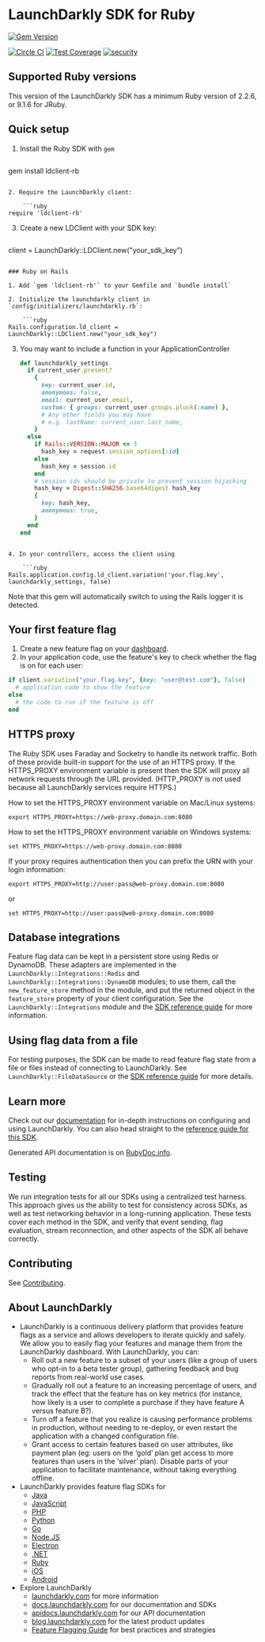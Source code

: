 LaunchDarkly SDK for Ruby
===========================

[![Gem Version](https://badge.fury.io/rb/ldclient-rb.svg)](http://badge.fury.io/rb/ldclient-rb)

[![Circle CI](https://circleci.com/gh/launchdarkly/ruby-client/tree/master.svg?style=svg)](https://circleci.com/gh/launchdarkly/ruby-client/tree/master)
[![Test Coverage](https://codeclimate.com/github/launchdarkly/ruby-client/badges/coverage.svg)](https://codeclimate.com/github/launchdarkly/ruby-client/coverage)
[![security](https://hakiri.io/github/launchdarkly/ruby-client/master.svg)](https://hakiri.io/github/launchdarkly/ruby-client/master)

Supported Ruby versions
-----------------------

This version of the LaunchDarkly SDK has a minimum Ruby version of 2.2.6, or 9.1.6 for JRuby.

Quick setup
-----------

1. Install the Ruby SDK with `gem`

    ```shell
gem install ldclient-rb
```

2. Require the LaunchDarkly client:

    ```ruby
require 'ldclient-rb'
```

3. Create a new LDClient with your SDK key:

    ```ruby
client = LaunchDarkly::LDClient.new("your_sdk_key")
```

### Ruby on Rails

1. Add `gem 'ldclient-rb'` to your Gemfile and `bundle install`

2. Initialize the launchdarkly client in `config/initializers/launchdarkly.rb`:

    ```ruby
Rails.configuration.ld_client = LaunchDarkly::LDClient.new("your_sdk_key")
```

3.  You may want to include a function in your ApplicationController

    ```ruby
    def launchdarkly_settings
      if current_user.present?
        {
          key: current_user.id,
          anonymous: false,
          email: current_user.email,
          custom: { groups: current_user.groups.pluck(:name) },
          # Any other fields you may have
          # e.g. lastName: current_user.last_name,
        }
      else
        if Rails::VERSION::MAJOR <= 3
          hash_key = request.session_options[:id]
        else
          hash_key = session.id
        end
        # session ids should be private to prevent session hijacking
        hash_key = Digest::SHA256.base64digest hash_key
        {
          key: hash_key,
          anonymous: true,
        }
      end
    end
```

4. In your controllers, access the client using

    ```ruby
Rails.application.config.ld_client.variation('your.flag.key', launchdarkly_settings, false)
```

Note that this gem will automatically switch to using the Rails logger it is detected.


Your first feature flag
-----------------------

1. Create a new feature flag on your [dashboard](https://app.launchdarkly.com).
2. In your application code, use the feature's key to check whether the flag is on for each user:

```ruby
if client.variation("your.flag.key", {key: "user@test.com"}, false)
  # application code to show the feature
else
  # the code to run if the feature is off
end
```

HTTPS proxy
-----------

The Ruby SDK uses Faraday and Socketry to handle its network traffic. Both of these provide built-in support for the use of an  HTTPS proxy. If the HTTPS_PROXY environment variable is present then the SDK will proxy all network requests through the URL provided. (HTTP_PROXY is not used because all LaunchDarkly services require HTTPS.)

How to set the HTTPS_PROXY environment variable on Mac/Linux systems:
```
export HTTPS_PROXY=https://web-proxy.domain.com:8080
```

How to set the HTTPS_PROXY environment variable on Windows systems:
```
set HTTPS_PROXY=https://web-proxy.domain.com:8080
```

If your proxy requires authentication then you can prefix the URN with your login information:
```
export HTTPS_PROXY=http://user:pass@web-proxy.domain.com:8080
```
or
```
set HTTPS_PROXY=http://user:pass@web-proxy.domain.com:8080
```

Database integrations
---------------------

Feature flag data can be kept in a persistent store using Redis or DynamoDB. These adapters are implemented in the `LaunchDarkly::Integrations::Redis` and `LaunchDarkly::Integrations::DynamoDB` modules; to use them, call the `new_feature_store` method in the module, and put the returned object in the `feature_store` property of your client configuration. See the `LaunchDarkly::Integrations` module and the [SDK reference guide](https://docs.launchdarkly.com/v2.0/docs/using-a-persistent-feature-store) for more information.

Using flag data from a file
---------------------------

For testing purposes, the SDK can be made to read feature flag state from a file or files instead of connecting to LaunchDarkly. See `LaunchDarkly::FileDataSource` or the [SDK reference guide](https://docs.launchdarkly.com/v2.0/docs/reading-flags-from-a-file) for more details.

Learn more
-----------

Check out our [documentation](http://docs.launchdarkly.com) for in-depth instructions on configuring and using LaunchDarkly. You can also head straight to the [reference guide for this SDK](http://docs.launchdarkly.com/docs/ruby-sdk-reference).

Generated API documentation is on [RubyDoc.info](https://www.rubydoc.info/gems/ldclient-rb).

Testing
-------

We run integration tests for all our SDKs using a centralized test harness. This approach gives us the ability to test for consistency across SDKs, as well as test networking behavior in a long-running application. These tests cover each method in the SDK, and verify that event sending, flag evaluation, stream reconnection, and other aspects of the SDK all behave correctly.

Contributing
------------

See [Contributing](https://github.com/launchdarkly/ruby-client/blob/master/CONTRIBUTING.md).

About LaunchDarkly
------------------

* LaunchDarkly is a continuous delivery platform that provides feature flags as a service and allows developers to iterate quickly and safely. We allow you to easily flag your features and manage them from the LaunchDarkly dashboard.  With LaunchDarkly, you can:
    * Roll out a new feature to a subset of your users (like a group of users who opt-in to a beta tester group), gathering feedback and bug reports from real-world use cases.
    * Gradually roll out a feature to an increasing percentage of users, and track the effect that the feature has on key metrics (for instance, how likely is a user to complete a purchase if they have feature A versus feature B?).
    * Turn off a feature that you realize is causing performance problems in production, without needing to re-deploy, or even restart the application with a changed configuration file.
    * Grant access to certain features based on user attributes, like payment plan (eg: users on the ‘gold’ plan get access to more features than users in the ‘silver’ plan). Disable parts of your application to facilitate maintenance, without taking everything offline.
* LaunchDarkly provides feature flag SDKs for
    * [Java](http://docs.launchdarkly.com/docs/java-sdk-reference "Java SDK")
    * [JavaScript](http://docs.launchdarkly.com/docs/js-sdk-reference "LaunchDarkly JavaScript SDK")
    * [PHP](http://docs.launchdarkly.com/docs/php-sdk-reference "LaunchDarkly PHP SDK")
    * [Python](http://docs.launchdarkly.com/docs/python-sdk-reference "LaunchDarkly Python SDK")
    * [Go](http://docs.launchdarkly.com/docs/go-sdk-reference "LaunchDarkly Go SDK")
    * [Node.JS](http://docs.launchdarkly.com/docs/node-sdk-reference "LaunchDarkly Node SDK")
    * [Electron](http://docs.launchdarkly.com/docs/electron-sdk-reference "LaunchDarkly Electron SDK")
    * [.NET](http://docs.launchdarkly.com/docs/dotnet-sdk-reference "LaunchDarkly .Net SDK")
    * [Ruby](http://docs.launchdarkly.com/docs/ruby-sdk-reference "LaunchDarkly Ruby SDK")
    * [iOS](http://docs.launchdarkly.com/docs/ios-sdk-reference "LaunchDarkly iOS SDK")
    * [Android](http://docs.launchdarkly.com/docs/android-sdk-reference "LaunchDarkly Android SDK")
* Explore LaunchDarkly
    * [launchdarkly.com](http://www.launchdarkly.com/ "LaunchDarkly Main Website") for more information
    * [docs.launchdarkly.com](http://docs.launchdarkly.com/  "LaunchDarkly Documentation") for our documentation and SDKs
    * [apidocs.launchdarkly.com](http://apidocs.launchdarkly.com/  "LaunchDarkly API Documentation") for our API documentation
    * [blog.launchdarkly.com](http://blog.launchdarkly.com/  "LaunchDarkly Blog Documentation") for the latest product updates
    * [Feature Flagging Guide](https://github.com/launchdarkly/featureflags/  "Feature Flagging Guide") for best practices and strategies
